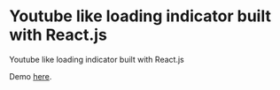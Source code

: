 Youtube like loading indicator built with React.js
=======================

Youtube like loading indicator built with React.js

Demo <a href="http://smonev.github.io/react-page-loader.html">here</a>.